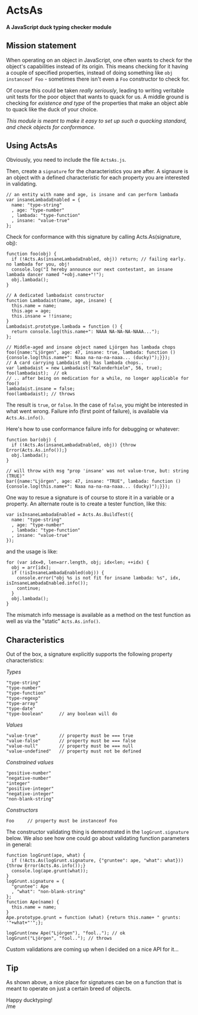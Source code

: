 ActsAs
=========

#### A JavaScript duck typing checker module ####

Mission statement
-----------------
When operating on an object in JavaScript, one often wants to check for the object's capabilities instead of its origin.
This means checking for it having a couple of specified properties, instead of doing something like `obj instanceof Foo` - sometimes there isn't even a `Foo` constructor to check for.


Of course this could be taken *really seriously*, leading to writing veritable unit tests for the poor object that wants to quack for us.
A middle ground is checking for *existence and type* of the properties that make an object able to quack like the duck of your choice.

*This module is meant to make it easy to set up such a quacking standard, and check objects for conformance.*



Using ActsAs
------------

Obviously, you need to include the file `ActsAs.js`.

Then, create a `signature` for the characteristics you are after. A signaure is an object with a defined characteristic for each property you are interested in validating.

    // an entity with name and age, is insane and can perform lambada
    var insaneLambadaEnabled = {
      name: "type-string"
      , age: "type-number"
      , lambada: "type-function"
      , insane: "value-true"
    };

Check for conformance with this signature by calling Acts.As(signature, obj):

    function foo(obj) {
      if (!Acts.As(insaneLambadaEnabled, obj)) return; // failing early. no lambada for you, obj!
      console.log("I hereby announce our next contestant, an insane lambada dancer named "+obj.name+"!");
      obj.lambada();
    }
    
    // A dedicated lambadaist constructor
    function Lambadaist(name, age, insane) {
      this.name = name;
      this.age = age;
      this.insane = !!insane;
    }
    Lambadaist.prototype.lambada = function () {
      return console.log(this.name+": NAAA NA-NA-NA-NAAA...");
    };
    
    // Middle-aged and insane object named Ljörgen has lambada chops
    foo({name:"Ljörgen", age: 47, insane: true, lambada: function () {console.log(this.name+": Naaa na-na-na-naaa... (ducky)");}});
    // A card carrying Lambdaist obj has lambada chops..
    var lambadaist = new Lambadaist("Kalenderhielm", 56, true);
    foo(lambadaist);  // ok
    // .. after being on medication for a while, no longer applicable for foo()
    lambadaist.insane = false;
    foo(lambadaist); // throws

    


The result is `true`, or `false`. In the case of `false`, you might be interested in what went wrong. Failure info (first point of failure), is available via `Acts.As.info()`.

Here's how to use conformance failure info for debugging or whatever:

    function bar(obj) {
      if (!Acts.As(insaneLambadaEnabled, obj)) {throw Error(Acts.As.info());}
      obj.lambada();
    }

    // will throw with msg "prop 'insane' was not value-true, but: string (TRUE)"
    bar({name:"Ljörgen", age: 47, insane: "TRUE", lambada: function () {console.log(this.name+": Naaa na-na-na-naaa... (ducky)");}});

One way to resue a signature is of course to store it in a variable or a property. An alternate route is to create a tester function, like this:

    var isInsaneLambadaEnabled = Acts.As.BuildTest({
      name: "type-string"
      , age: "type-number"
      , lambada: "type-function"
      , insane: "value-true"
    });

and the usage is like:
    
    for (var idx=0, len=arr.length, obj; idx<len; ++idx) {
      obj = arr[idx];
      if (!isInsaneLambadaEnabled(obj)) {
        console.error("obj %s is not fit for insane lambada: %s", idx, isInsaneLambadaEnabled.info());
        continue;
      }
      obj.lambada();
    }

The mismatch info message is available as a method on the test function as well as via the "static" `Acts.As.info()`.

Characteristics
---------------

Out of the box, a signature explicitly supports the following property characteristics:
    
*Types*

    "type-string"
    "type-number"
    "type-function"
    "type-regexp"
    "type-array"
    "type-date"
    "type-boolean"      // any boolean will do

*Values*

    "value-true"        // property must be === true
    "value-false"       // property must be === false
    "value-null"        // property must be === null
    "value-undefined"   // property must not be defined

*Constrained values*

    "positive-number"
    "negative-number"
    "integer"
    "positive-integer"
    "negative-integer"
    "non-blank-string"
    
*Constructors*

    Foo     // property must be instanceof Foo
    
The constructor validating thing is demonstrated in the `logGrunt.signature` below.
We also see how one could go about validating function parameters in general:
    
    function logGrunt(ape, what) {
      if (!Acts.As(logGrunt.signature, {"gruntee": ape, "what": what})) {throw Error(Acts.As.info());}
      console.log(ape.grunt(what));
    }
    logGrunt.signature = {
      "gruntee": Ape
      , "what": "non-blank-string"
    };
    function Ape(name) {
      this.name = name;
    }
    Ape.prototype.grunt = function (what) {return this.name+ " grunts: '"+what+"'";};

    logGrunt(new Ape("Ljörgen"), "fool.."); // ok
    logGrunt("Ljörgen", "fool.."); // throws



Custom validations are coming up when I decided on a nice API for it...


Tip
---

As shown above, a nice place for signatures can be on a function that is meant to operate on just a certain breed of objects.


Happy ducktyping!  
/me

